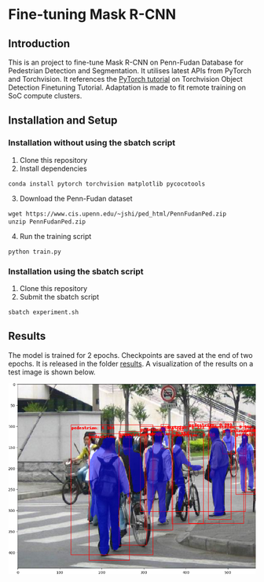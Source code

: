 # Fine-tuning Mask R-CNN

## Introduction
This is an project to fine-tune Mask R-CNN on Penn-Fudan Database for Pedestrian Detection and Segmentation. It utilises latest APIs from PyTorch and Torchvision. It references the [PyTorch tutorial](https://pytorch.org/tutorials/intermediate/torchvision_tutorial.html) on Torchvision Object Detection Finetuning Tutorial. Adaptation is made to fit remote training on SoC compute clusters.

## Installation and Setup
### Installation without using the sbatch script
1. Clone this repository
2. Install dependencies
```
conda install pytorch torchvision matplotlib pycocotools
```
3. Download the Penn-Fudan dataset
```
wget https://www.cis.upenn.edu/~jshi/ped_html/PennFudanPed.zip
unzip PennFudanPed.zip
```
4. Run the training script
```
python train.py
```
### Installation using the sbatch script
1. Clone this repository
2. Submit the sbatch script
```
sbatch experiment.sh
```

## Results
The model is trained for 2 epochs. Checkpoints are saved at the end of two epochs. It is released in the folder [results](results). A visualization of the results on a test image is shown below.

![visualization.png](results%2Fvisualization.png)